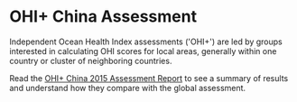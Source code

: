 # OHI+ China Assessment

Independent Ocean Health Index assessments ('OHI+') are led by groups interested in calculating OHI scores for local areas, generally within one country or cluster of neighboring countries.

Read the [OHI+ China 2015 Assessment Report](http://htmlpreview.github.io/?https://github.com/OHI-Science/chn/blob/draft/province2015/reports/report_china2015.html) to see a summary of results and understand how they compare with the global assessment.

